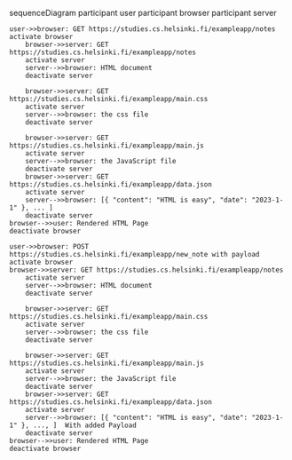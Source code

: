 sequenceDiagram
    participant user
    participant browser
    participant server

    user->>browser: GET https://studies.cs.helsinki.fi/exampleapp/notes
    activate browser
        browser->>server: GET https://studies.cs.helsinki.fi/exampleapp/notes
        activate server
        server-->>browser: HTML document
        deactivate server

        browser->>server: GET https://studies.cs.helsinki.fi/exampleapp/main.css
        activate server
        server-->>browser: the css file
        deactivate server

        browser->>server: GET https://studies.cs.helsinki.fi/exampleapp/main.js
        activate server
        server-->>browser: the JavaScript file
        deactivate server
        browser->>server: GET https://studies.cs.helsinki.fi/exampleapp/data.json
        activate server
        server-->>browser: [{ "content": "HTML is easy", "date": "2023-1-1" }, ... ]
        deactivate server
    browser-->>user: Rendered HTML Page
    deactivate browser

    user->>browser: POST https://studies.cs.helsinki.fi/exampleapp/new_note with payload
    activate browser
    browser->>server: GET https://studies.cs.helsinki.fi/exampleapp/notes
        activate server
        server-->>browser: HTML document
        deactivate server

        browser->>server: GET https://studies.cs.helsinki.fi/exampleapp/main.css
        activate server
        server-->>browser: the css file
        deactivate server

        browser->>server: GET https://studies.cs.helsinki.fi/exampleapp/main.js
        activate server
        server-->>browser: the JavaScript file
        deactivate server
        browser->>server: GET https://studies.cs.helsinki.fi/exampleapp/data.json
        activate server
        server-->>browser: [{ "content": "HTML is easy", "date": "2023-1-1" }, ..., ]  With added Payload
        deactivate server
    browser-->>user: Rendered HTML Page
    deactivate browser
